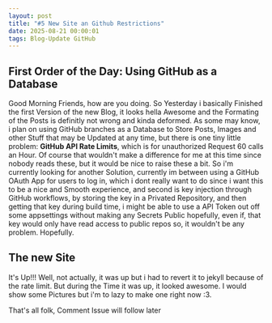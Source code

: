 ```yaml
---
layout: post
title: "#5 New Site an Github Restrictions"
date: 2025-08-21 00:00:01
tags: Blog-Update GitHub
---
```


## First Order of the Day: Using GitHub as a Database
Good Morning Friends, how are you doing.
So Yesterday i basically Finished the first Version of the new Blog, it looks hella Awesome and the Formating of the Posts is definitly not wrong and kinda deformed.
As some may know, i plan on using GitHub branches as a Database to Store Posts, Images and other Stuff that may be Updated at any time, but there is one tiny little problem: **GitHub API Rate Limits**, which is for unauthorized Request 60 calls an Hour. Of course that wouldn't make a difference for me at this time since nobody reads these, but it would be nice to raise these a bit. So i'm currently looking for another Solution, currently im between using a GitHub OAuth App for users to log in, which i dont really want to do since i want this to be a nice and Smooth experience, and second is key injection through GitHub workflows, by storing the key in a Privated Repository, and then getting that key during build time, i might be able to use a API Token out off some appsettings without making any Secrets Public hopefully, even if, that key would only have read access to public repos so, it wouldn't be any problem. Hopefully.

## The new Site
It's Up!!! Well, not actually, it was up but i had to revert it to jekyll because of the rate limit. But during the Time it was up, it looked awesome. I would show some Pictures but i'm to lazy to make one right now :3.

That's all folk, Comment Issue will follow later